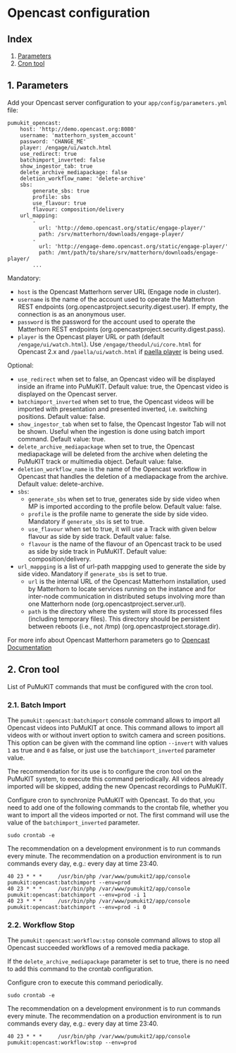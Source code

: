 # Opencast configuration

## Index

1. [Parameters](#1-parameters)
2. [Cron tool](#2-cron-tool)

## 1. Parameters

Add your Opencast server configuration to your `app/config/parameters.yml` file:

```
pumukit_opencast:
    host: 'http://demo.opencast.org:8080'
    username: 'matterhorn_system_account'
    password: 'CHANGE_ME'
    player: /engage/ui/watch.html
    use_redirect: true
    batchimport_inverted: false
    show_ingestor_tab: true
    delete_archive_mediapackage: false
    deletion_workflow_name: 'delete-archive'
    sbs:
        generate_sbs: true
        profile: sbs
        use_flavour: true
        flavour: composition/delivery
    url_mapping:
        -
          url: 'http://demo.opencast.org/static/engage-player/'
          path: /srv/matterhorn/downloads/engage-player/
        -
          url: 'http://engage-demo.opencast.org/static/engage-player/'
          path: /mnt/path/to/share/srv/matterhorn/downloads/engage-player/
        ...
```
Mandatory:
   - `host` is the Opencast Matterhorn server URL (Engage node in cluster).
   - `username` is the name of the account used to operate the Matterhron REST endpoints (org.opencastproject.security.digest.user). If empty, the connection is as an anonymous user.
   - `password` is the password for the account used to operate the Matterhorn REST endpoints (org.opencastproject.security.digest.pass).
   - `player` is the Opencast player URL or path (default `/engage/ui/watch.html`). Use `/engage/theodul/ui/core.html` for Opencast 2.x and `/paella/ui/watch.html` if [paella player](http://paellaplayer.upv.es/) is being used.

Optional:
   - `use_redirect` when set to false, an Opencast video will be displayed inside an iframe into PuMuKIT. Default value: true, the Opencast video is displayed on the Opencast server.
   - `batchimport_inverted` when set to true, the Opencast videos will be imported with presentation and presented inverted, i.e. switching positions. Default value: false.
   - `show_ingestor_tab` when set to false, the Opencast Ingestor Tab will not be shown. Useful when the ingestion is done using batch import command. Default value: true.
   - `delete_archive_mediapackage` when set to true, the Opencast mediapackage will be deleted from the archive when deleting the PuMuKIT track or multimedia object. Default value: false.
   - `deletion_workflow_name` is the name of the Opencast workflow in Opencast that handles the deletion of a mediapackage from the archive. Default value: delete-archive.
   - `sbs`:
      - `generate_sbs` when set to true, generates side by side video when MP is imported according to the profile below. Default value: false.
      - `profile` is the profile name to generate the side by side video. Mandatory if `generate_sbs` is set to true.
      - `use_flavour` when set to true, it will use a Track with given below flavour as side by side track. Default value: false.
      - `flavour` is the name of the flavour of an Opencast track to be used as side by side track in PuMuKIT. Default value: composition/delivery.
   - `url_mappging` is a list of url-path mappging used to generate the side by side video. Mandatory if `generate_sbs` is set to true.
      - `url` is the internal URL of the Opencast Matterhorn installation, used by Matterhorn to locate services running on the instance and for inter-node communication in distributed setups involving more than one Matterhorn node (org.opencastproject.server.url).
      - `path` is the directory where the system will store its processed files (including temporary files). This directory should be persistent between reboots (i.e., not /tmp) (org.opencastproject.storage.dir).

For more info about Opencast Matterhorn parameters go to [Opencast Documentation](https://bitbucket.org/opencast-community/matterhorn/src/d9890525acc0c14ee20b2523da4873551c6a91f2/etc/config.properties?at=master)


## 2. Cron tool

List of PuMuKIT commands that must be configured with the cron tool.

### 2.1. Batch Import

The `pumukit:opencast:batchimport` console command allows to import all Opencast videos into PuMuKIT at once.
This command allows to import all videos with or without invert option to switch camera and screen positions.
This option can be given with the command line option `--invert` with values `1` as true and `0` as false,
or just use the `batchimport_inverted` parameter value.

The recommendation for its use is to configure the cron tool on the PuMuKIT system, to execute this command periodically.
All videos already imported will be skipped, adding the new Opencast recordings to PuMuKIT.

Configure cron to synchronize PuMuKIT with Opencast. To do that, you need to add one of the following commands to the crontab file,
whether you want to import all the videos imported or not. The first command will use the value of the `batchimport_inverted` parameter.

```
sudo crontab -e
```

The recommendation on a development environment is to run commands every minute.
The recommendation on a production environment is to run commands every day, e.g.: every day at time 23:40.

```
40 23 * * *     /usr/bin/php /var/www/pumukit2/app/console pumukit:opencast:batchimport --env=prod
40 23 * * *     /usr/bin/php /var/www/pumukit2/app/console pumukit:opencast:batchimport --env=prod -i 1
40 23 * * *     /usr/bin/php /var/www/pumukit2/app/console pumukit:opencast:batchimport --env=prod -i 0
```

### 2.2. Workflow Stop

The `pumukit:opencast:workflow:stop` console command allows to stop all Opencast succeeded workflows of
a removed media package.

If the `delete_archive_mediapackage` parameter is set to true, there is no need to add this command to
the crontab configuration.

Configure cron to execute this command periodically.

```
sudo crontab -e
```

The recommendation on a development environment is to run commands every minute.
The recommendation on a production environment is to run commands every day, e.g.: every day at time 23:40.

```
40 23 * * *     /usr/bin/php /var/www/pumukit2/app/console pumukit:opencast:workflow:stop --env=prod
```